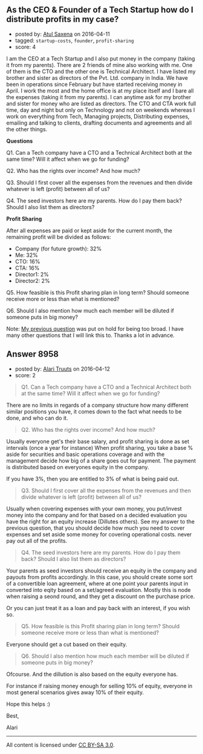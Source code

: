 ## As the CEO & Founder of a Tech Startup how do I distribute profits in my case?

- posted by: [Atul Saxena](https://stackexchange.com/users/8186379/atul-saxena) on 2016-04-11
- tagged: `startup-costs`, `founder`, `profit-sharing`
- score: 4

I am the CEO at a Tech Startup and I also put money in the company (taking it from my parents). There are 2 friends of mine also working with me. One of them is the CTO and the other one is Technical Architect. I have listed my brother and sister as directors of the Pvt. Ltd. company in India. We have been in operations since February but have started receiving money in April. I work the most and the home office is at my place itself and I bare all the expenses (taking it from my parents). I can anytime ask for my brother and sister for money who are listed as directors. The CTO and CTA work full time, day and night but only on Technology and not on weekends whereas I work on everything from Tech, Managing projects, Distributing expenses, emailing and talking to clients, drafting documents and agreements and all the other things. 

**Questions**

Q1. Can a Tech company have a CTO and a Technical Architect both at the same time? Will it affect when we go for funding? 

Q2. Who has the rights over income? And how much? 

Q3. Should I first cover all the expenses from the revenues and then divide whatever is left (profit) between all of us? 

Q4. The seed investors here are my parents. How do I pay them back? Should I also list them as directors? 

**Profit Sharing**

After all expenses are paid or kept aside for the current month, the remaining profit will be divided as follows: 

 - Company (for future growth): 32% 
 - Me: 32% 
 - CTO: 16% 
 - CTA: 16% 
 - Director1: 2% 
 - Director2: 2%

Q5. How feasible is this Profit sharing plan in long term? Should someone receive more or less than what is mentioned?

Q6. Should I also mention how much each member will be diluted if someone puts in big money? 


Note: [My previous question][1] was put on hold for being too broad. I have many other questions that I will link this to. Thanks a lot in advance. 


  [1]: https://startups.stackexchange.com/questions/8892/how-should-i-as-a-ceo-manage-expense-people-profits-etc-at-my-tech-startup


## Answer 8958

- posted by: [Alari Truuts](https://stackexchange.com/users/5357302/alari-truuts) on 2016-04-12
- score: 2

> Q1. Can a Tech company have a CTO and a Technical Architect both at
> the same time? Will it affect when we go for funding?

There are no limits in regards of a company structure how many different similar positions you have, it comes down to the fact what needs to be done, and who can do it.

> Q2. Who has the rights over income? And how much?

Usually everyone get's their base salary, and profit sharing is done as set intervals (once a year for instance) When profit sharing, you take a base % aside for securities and basic operations coverage and with the management decide how big of a share goes out for payment. The payment is distributed based on everyones equity in the company.

If you have 3%, then you are entitled to 3% of what is being paid out.

> Q3. Should I first cover all the expenses from the revenues and then
> divide whatever is left (profit) between all of us?

Usually when covering expenses with your own money, you put/invest money into the company and for that based on a decided evaluation you have the right for an equity increase (Dillutes others). See my answer to the previous question, that you should decide how much you need to cover expenses and set aside some money for covering operational costs. never pay out all of the profits.

> Q4. The seed investors here are my parents. How do I pay them back?
> Should I also list them as directors?

Your parents as seed investors should receive an equity in the company and payouts from profits accordingly. In this case, you should create some sort of a convertible loan agreement, where at one point your parents input in converted into eqity based on a set/agreed evaluation. Mostly this is node when raising a seond round, and they get a discount on the purchase price.

Or you can just treat it as a loan and pay back with an interest, if you wish so.

> Q5. How feasible is this Profit sharing plan in long term? Should
> someone receive more or less than what is mentioned?

Everyone should get a cut based on their equity.

> Q6. Should I also mention how much each member will be diluted if
> someone puts in big money?

Ofcourse. And the dillution is also based on the equity everyone has.

For instance if raising money enough for selling 10% of equity, everyone in most general scenarios gives away 10% of their equity.

Hope this helps :)

Best,

Alari



---

All content is licensed under [CC BY-SA 3.0](https://creativecommons.org/licenses/by-sa/3.0/).
